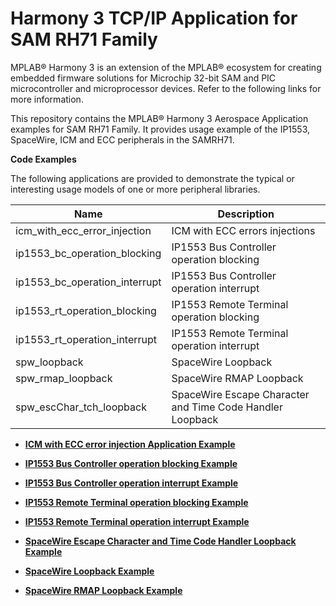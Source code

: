 # Harmony 3 TCP/IP Application for SAM RH71 Family

MPLAB® Harmony 3 is an extension of the MPLAB® ecosystem for creating embedded firmware solutions for Microchip 32-bit SAM and PIC microcontroller and microprocessor devices. Refer to the following links for more information.

This repository contains the MPLAB® Harmony 3 Aerospace Application examples for SAM RH71 Family. It provides usage example of the IP1553, SpaceWire, ICM and ECC peripherals in the SAMRH71.

**Code Examples**

The following applications are provided to demonstrate the typical or interesting usage models of one or more peripheral libraries.

|Name|Description|
|----|-----------|
|icm\_with\_ecc\_error\_injection|ICM with ECC errors injections|
|ip1553\_bc\_operation\_blocking|IP1553 Bus Controller operation blocking|
|ip1553\_bc\_operation\_interrupt|IP1553 Bus Controller operation interrupt|
|ip1553\_rt\_operation\_blocking|IP1553 Remote Terminal operation blocking|
|ip1553\_rt\_operation\_interrupt|IP1553 Remote Terminal operation interrupt|
|spw\_loopback|SpaceWire Loopback|
|spw\_rmap\_loopback|SpaceWire RMAP Loopback|
|spw\_escChar\_tch\_loopback|SpaceWire Escape Character and Time Code Handler Loopback|

-   **[ICM with ECC error injection Application Example](GUID-E6E00EA3-D4B8-4D63-B2E1-5A828AF8B02B.md)**  

-   **[IP1553 Bus Controller operation blocking Example](GUID-A0F66FE7-EA1B-4B61-9461-94959D430725.md)**  

-   **[IP1553 Bus Controller operation interrupt Example](GUID-0E61B769-C9D2-4263-9241-E920B25B5942.md)**  

-   **[IP1553 Remote Terminal operation blocking Example](GUID-3A0F79CC-21A9-4AA4-9784-D4E205639D98.md)**  

-   **[IP1553 Remote Terminal operation interrupt Example](GUID-60FE74B7-3F9C-429D-BBB6-D8DD7A0CFD84.md)**  

-   **[SpaceWire Escape Character and Time Code Handler Loopback Example](GUID-99D30EC0-EEB4-4E4B-B241-7B486A7FF621.md)**  

-   **[SpaceWire Loopback Example](GUID-A3B89BE3-4E24-4B98-B35C-691436D071DA.md)**  

-   **[SpaceWire RMAP Loopback Example](GUID-77C55A1B-0D29-4366-93A1-E69564C3DFA2.md)**  


